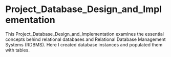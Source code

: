 # Project_Database_Design_and_Implementation
This Project_Database_Design_and_Implementation examines the essential concepts behind relational databases and Relational Database Management Systems (RDBMS). Here I created database instances and populated them with tables. 
